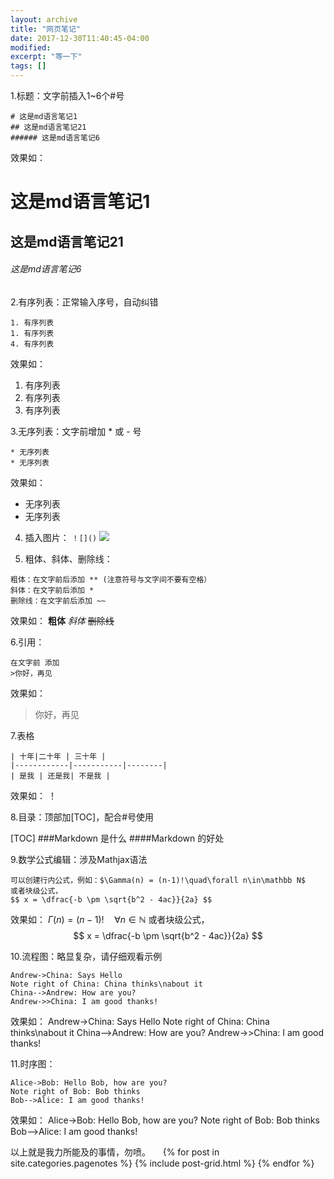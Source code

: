 ```yaml
---
layout: archive
title: "网页笔记"
date: 2017-12-30T11:40:45-04:00
modified:
excerpt: "等一下"
tags: []
---
```

1.标题：文字前插入1~6个#号
```
# 这是md语言笔记1
## 这是md语言笔记21
###### 这是md语言笔记6
```
效果如：
# 这是md语言笔记1
## 这是md语言笔记21
###### 这是md语言笔记6

2.有序列表：正常输入序号，自动纠错
```
1. 有序列表
1. 有序列表
4. 有序列表
```
效果如：
1. 有序列表
1. 有序列表
4. 有序列表

3.无序列表：文字前增加 * 或 - 号
```
* 无序列表
* 无序列表
```
效果如：
* 无序列表
* 无序列表

4. 插入图片： 
```！[]()```
![](http://cdn.wiz.cn/wp-content/uploads/2015/06/wiz_logo.png)

5. 粗体、斜体、删除线：
```
粗体：在文字前后添加 ** (注意符号与文字间不要有空格）
斜体：在文字前后添加 *
删除线：在文字前后添加 ~~
```
效果如：
**粗体**
*斜体*
~~删除线~~

6.引用：
```
在文字前 添加 
>你好，再见
```
效果如：
>你好，再见

7.表格
```
| 十年|二十年 | 三十年 |
|------------|-----------|--------|
| 是我 | 还是我| 不是我 |
```
效果如：
！[](https://github.com/Lamjs/Lamjs.github.io/blob/master/images/gongshi.jpg)

8.目录：顶部加[TOC]，配合#号使用

[TOC]
###Markdown 是什么
####Markdown 的好处

9.数学公式编辑：涉及Mathjax语法
```
可以创建行内公式，例如：$\Gamma(n) = (n-1)!\quad\forall n\in\mathbb N$
或者块级公式，
$$ x = \dfrac{-b \pm \sqrt{b^2 - 4ac}}{2a} $$
```
效果如：
$\Gamma(n) = (n-1)!\quad\forall n\in\mathbb N$
或者块级公式，
$$ x = \dfrac{-b \pm \sqrt{b^2 - 4ac}}{2a} $$

10.流程图：略显复杂，请仔细观看示例
```
Andrew->China: Says Hello
Note right of China: China thinks\nabout it
China-->Andrew: How are you?
Andrew->>China: I am good thanks!
```
效果如：
Andrew->China: Says Hello
Note right of China: China thinks\nabout it
China-->Andrew: How are you?
Andrew->>China: I am good thanks!
    
11.时序图：

```sequence
Alice->Bob: Hello Bob, how are you?
Note right of Bob: Bob thinks
Bob-->Alice: I am good thanks!
``` 
效果如：
Alice->Bob: Hello Bob, how are you?
Note right of Bob: Bob thinks
Bob-->Alice: I am good thanks!

以上就是我力所能及的事情，勿喷。
    
{% for post in site.categories.pagenotes %}
  {% include post-grid.html %}
{% endfor %}
</div><!-- /.tiles 把所有categories 有 pagenotes 的列出來-->
